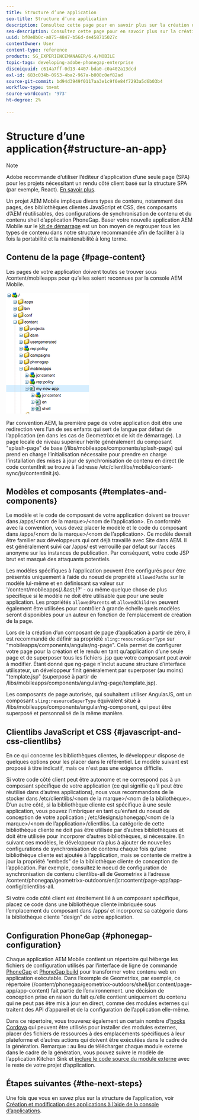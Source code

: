 ```yaml
---
title: Structure d’une application
seo-title: Structure d’une application
description: Consultez cette page pour en savoir plus sur la création de la structure d’une application. Cette page décrit la structure des modèles et des composants, ainsi que des informations sur les bibliothèques clientes JavaScript et CSS.
seo-description: Consultez cette page pour en savoir plus sur la création de la structure d’une application. Cette page décrit la structure des modèles et des composants, ainsi que des informations sur les bibliothèques clientes JavaScript et CSS.
uuid: bf0e8b0c-a075-4847-b56d-de458715027c
contentOwner: User
content-type: reference
products: SG_EXPERIENCEMANAGER/6.4/MOBILE
topic-tags: developing-adobe-phonegap-enterprise
discoiquuid: c614a7ff-0d13-4407-bda0-c0a402a13dcd
exl-id: 683c034b-0953-4ba2-967a-b008c0ef82ad
source-git-commit: bd94d3949f0117aa3e1c9f0e84f7293a5d6b03b4
workflow-type: tm+mt
source-wordcount: '973'
ht-degree: 2%

---
```


# Structure d’une application{#structure-an-app}

>[!NOTE]
>
>Adobe recommande d’utiliser l’éditeur d’application d’une seule page (SPA) pour les projets nécessitant un rendu côté client basé sur la structure SPA (par exemple, React). [En savoir plus](/help/sites-developing/spa-overview.md).

Un projet AEM Mobile implique divers types de contenu, notamment des pages, des bibliothèques clientes JavaScript et CSS, des composants d’AEM réutilisables, des configurations de synchronisation de contenu et du contenu shell d’application PhoneGap. Baser votre nouvelle application AEM Mobile sur le [kit de démarrage](https://github.com/Adobe-Marketing-Cloud-Apps/aem-phonegap-starter-kit) est un bon moyen de regrouper tous les types de contenu dans notre structure recommandée afin de faciliter à la fois la portabilité et la maintenabilité à long terme.

## Contenu de la page {#page-content}

Les pages de votre application doivent toutes se trouver sous /content/mobileapps pour qu’elles soient reconnues par la console AEM Mobile.

![chlimage_1-52](assets/chlimage_1-52.png)

Par convention AEM, la première page de votre application doit être une redirection vers l’un de ses enfants qui sert de langue par défaut de l’application (en dans les cas de Geometrixx et de kit de démarrage). La page locale de niveau supérieur hérite généralement du composant &quot;splash-page&quot; de base (/libs/mobileapps/components/splash-page) qui prend en charge l’initialisation nécessaire pour prendre en charge l’installation des mises à jour de synchronisation de contenu en direct (le code contentInit se trouve à l’adresse /etc/clientlibs/mobile/content-sync/js/contentInit.js).

## Modèles et composants {#templates-and-components}

Le modèle et le code de composant de votre application doivent se trouver dans /apps/&lt;nom de la marque>/&lt;nom de l’application>. En conformité avec la convention, vous devez placer le modèle et le code du composant dans /apps/&lt;nom de la marque>/&lt;nom de l’application>. Ce modèle devrait être familier aux développeurs qui ont déjà travaillé avec Site dans AEM. Il est généralement suivi car /apps/ est verrouillé par défaut sur l’accès anonyme sur les instances de publication. Par conséquent, votre code JSP brut est masqué des attaquants potentiels.

Les modèles spécifiques à l’application peuvent être configurés pour être présentés uniquement à l’aide du noeud de propriété `allowedPaths` sur le modèle lui-même et en définissant sa valeur sur &#39;/content/mobileapps(/.&amp;ast;)?&#39; - ou même quelque chose de plus spécifique si le modèle ne doit être utilisable que pour une seule application. Les propriétés `allowedParents` et `allowedChildren` peuvent également être utilisées pour contrôler à grande échelle quels modèles seront disponibles pour un auteur en fonction de l’emplacement de création de la page.

Lors de la création d’un composant de page d’application à partir de zéro, il est recommandé de définir sa propriété `sling:resourceSuperType` sur &quot;mobileapps/components/angular/ng-page&quot;. Cela permet de configurer votre page pour la création et le rendu en tant qu’application d’une seule page et de superposer tous les fichiers .jsp que votre composant peut avoir à modifier. Étant donné que ng-page n’inclut aucune structure d’interface utilisateur, un développeur finit généralement par superposer (au moins) &quot;template.jsp&quot; (superposé à partir de /libs/mobileapps/components/angular/ng-page/template.jsp).

Les composants de page autorisés, qui souhaitent utiliser AngularJS, ont un composant `sling:resourceSuperType` équivalent situé à /libs/mobileapps/components/angular/ng-component, qui peut être superposé et personnalisé de la même manière.

## Clientlibs JavaScript et CSS {#javascript-and-css-clientlibs}

En ce qui concerne les bibliothèques clientes, le développeur dispose de quelques options pour les placer dans le référentiel. Le modèle suivant est proposé à titre indicatif, mais ce n&#39;est pas une exigence difficile.

Si votre code côté client peut être autonome et ne correspond pas à un composant spécifique de votre application (ce qui signifie qu’il peut être réutilisé dans d’autres applications), nous vous recommandons de le stocker dans /etc/clientlibs/&lt;nom de la marque>/&lt;nom de la bibliothèque>. D’un autre côté, si la bibliothèque cliente est spécifique à une seule application, vous pouvez l’imbriquer en tant qu’enfant du noeud de conception de votre application ; /etc/designs/phonegap/&lt;nom de la marque>/&lt;nom de l’application>/clientlibs. La catégorie de cette bibliothèque cliente ne doit pas être utilisée par d’autres bibliothèques et doit être utilisée pour incorporer d’autres bibliothèques, si nécessaire. En suivant ces modèles, le développeur n’a plus à ajouter de nouvelles configurations de synchronisation de contenu chaque fois qu’une bibliothèque cliente est ajoutée à l’application, mais se contente de mettre à jour la propriété &quot;embeds&quot; de la bibliothèque cliente de conception de l’application. Par exemple, consultez le noeud de configuration de synchronisation de contenu clientlibs-all de Geometrixx à l’adresse /content/phonegap/geometrixx-outdoors/en/jcr:content/page-app/app-config/clientlibs-all.

Si votre code côté client est étroitement lié à un composant spécifique, placez ce code dans une bibliothèque cliente imbriquée sous l’emplacement du composant dans /apps/ et incorporez sa catégorie dans la bibliothèque cliente &quot;design&quot; de votre application.

## Configuration PhoneGap {#phonegap-configuration}

Chaque application AEM Mobile contient un répertoire qui héberge les fichiers de configuration utilisés par l’interface de ligne de commande [PhoneGap](https://github.com/phonegap/phonegap-cli) et [PhoneGap build](https://build.phonegap.com/) pour transformer votre contenu web en application exécutable. Dans l’exemple de Geometrixx, par exemple, ce répertoire (/content/phonegap/geometrixx-outdoors/shell/jcr:content/page-app/app-content) fait partie de l’environnement. une décision de conception prise en raison du fait qu’elle contient uniquement du contenu qui ne peut pas être mis à jour en direct, comme des modules externes qui traitent des API d’appareil et de la configuration de l’application elle-même.

Dans ce répertoire, vous trouverez également un certain nombre d’[hooks Cordova](https://cordova.apache.org/docs/en/edge/guide_appdev_hooks_index.md.html#Hooks%20Guide) qui peuvent être utilisés pour installer des modules externes, placer des fichiers de ressources à des emplacements spécifiques à leur plateforme et d’autres actions qui doivent être exécutées dans le cadre de la génération. Remarque : au lieu de télécharger chaque module externe dans le cadre de la génération, vous pouvez suivre le modèle de l’application Kitchen Sink et [inclure le code source du module externe](https://github.com/blefebvre/aem-phonegap-kitchen-sink/tree/master/content/src/main/content/jcr_root/content/phonegap/kitchen-sink/shell/_jcr_content/pge-app/app-content/phonegap/plugins) avec le reste de votre projet d’application.

## Étapes suivantes {#the-next-steps}

Une fois que vous en savez plus sur la structure de l’application, voir [Création et modification des applications à l’aide de la console d’applications](/help/mobile/phonegap-apps-console.md).
